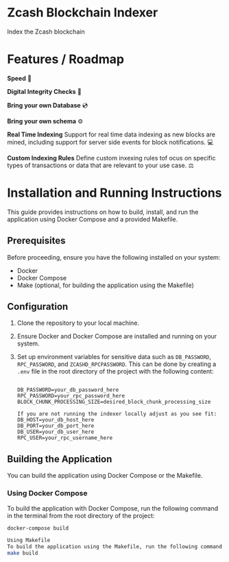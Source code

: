 # Zcash Blockchain Indexer
Index the Zcash blockchain

# Features / Roadmap
**Speed** 🚄

**Digital Integrity Checks** 🔐

**Bring your own Database** 💿

**Bring your own schema** ⚙️

**Real Time Indexing** Support for real time data indexing as new blocks are mined, including support for server side events for block notifications. 💻

**Custom Indexing Rules** Define custom inxexing rules tof ocus on specific types of transactions or data that are relevant to your use case. ⚖️

# Installation and Running Instructions

This guide provides instructions on how to build, install, and run the application using Docker Compose and a provided Makefile.

## Prerequisites

Before proceeding, ensure you have the following installed on your system:
- Docker
- Docker Compose
- Make (optional, for building the application using the Makefile)

## Configuration

1. Clone the repository to your local machine.

2. Ensure Docker and Docker Compose are installed and running on your system.

3. Set up environment variables for sensitive data such as `DB_PASSWORD`, `RPC_PASSWORD`, and `ZCASHD_RPCPASSWORD`. This can be done by creating a `.env` file in the root directory of the project with the following content:

    ```env
    
    DB_PASSWORD=your_db_password_here
    RPC_PASSWORD=your_rpc_password_here
    BLOCK_CHUNK_PROCESSING_SIZE=desired_block_chunk_processing_size
    
    If you are not running the indexer locally adjust as you see fit:
    DB_HOST=your_db_host_here
    DB_PORT=your_db_port_here
    DB_USER=your_db_user_here
    RPC_USER=your_rpc_username_here
    
    ```
## Building the Application

You can build the application using Docker Compose or the Makefile.

### Using Docker Compose

To build the application with Docker Compose, run the following command in the terminal from the root directory of the project:

```bash
docker-compose build

Using Makefile
To build the application using the Makefile, run the following command in the terminal from the root directory of the project:
make build

